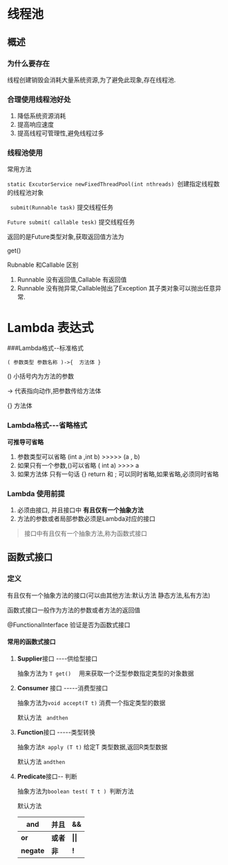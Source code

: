 # 线程池

## 概述

### 为什么要存在

线程创建销毁会消耗大量系统资源,为了避免此现象,存在线程池.

### 合理使用线程池好处

1. 降低系统资源消耗
2. 提高响应速度
3. 提高线程可管理性,避免线程过多

### 线程池使用

常用方法

`static ExcutorService newFixedThreadPool(int nthreads) `创建指定线程数的线程池对象

` submit(Runnable task)` 提交线程任务

`Future submit( callable tesk)` 提交线程任务

返回的是Future类型对象,获取返回值方法为

get()



Rubnable 和Callable 区别

1. Runnable 没有返回值,Callable 有返回值
2. Runnable 没有抛异常,Callable抛出了Exception 其子类对象可以抛出任意异常.

# Lambda 表达式

###Lambda格式--标准格式

`( 参数类型 参数名称 )->{  方法体 } `

() 小括号内为方法的参数

-> 代表指向动作,把参数传给方法体

{} 方法体

### Lambda格式---省略格式

**可推导可省略**

1. 参数类型可以省略   (int a ,int b)  >>>>>   (a , b)
2. 如果只有一个参数,()可以省略   ( int  a)   >>>>   a
3. 如果方法体 只有一句话  {}  return 和 ; 可以同时省略,如果省略,必须同时省略

### Lambda 使用前提

1. 必须由接口, 并且接口中  **有且仅有一个抽象方法**
2. 方法的参数或者局部参数必须是Lambda对应的接口

> 接口中有且仅有一个抽象方法,称为函数式接口

## 函数式接口

### 定义

有且仅有一个抽象方法的接口(可以由其他方法:默认方法 静态方法,私有方法)

函数式接口一般作为方法的参数或者方法的返回值

@FunctionalInterface 验证是否为函数式接口

#### 常用的函数式接口

1. **Supplier**接口  ----供给型接口

   抽象方法为  `T get()  `  用来获取一个泛型参数指定类型的对象数据

2. **Consumer** 接口   -----消费型接口

   抽象方法为`void accept(T t)` 消费一个指定类型的数据

   默认方法 ` andthen` 

3. **Function**接口  -----类型转换

   抽象方法`R apply (T t)` 给定T 类型数据,返回R类型数据

   默认方法 `andthen` 

4. **Predicate**接口-- 判断

   抽象方法为`boolean test( T t ) `判断方法

   默认方法

   | and        | 并且     | &&       |
   | ---------- | ------ | -------- |
   | **or**     | **或者** | **\|\|** |
   | **negate** | **非**  | **!**    |

   ​

